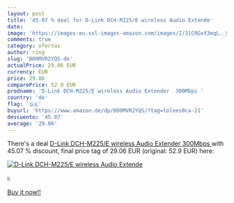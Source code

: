 ```yaml
---
layout: post
title: '45.07 % deal for D-Link DCH-M225/E wireless Audio Extende'
date: 
image: 'https://images-eu.ssl-images-amazon.com/images/I/31C0GxX3eqL._SL200_.jpg'
comments: true
category: ofertas
author: ring
slug: 'B00MVR2YQS-de'
actualPrice: 29.06 EUR
currency: EUR
price: 29.06
comparePrice: 52.9 EUR
prodname: 'D-Link DCH-M225/E wireless Audio Extender  300Mbps '
country: 'de'
flag: '🇩🇪'
buyurl: 'https://www.amazon.de/dp/B00MVR2YQS/?tag=tolees0ca-21'
descuento: '45.07'
average: '29.06'
---
```


There's a deal [D-Link DCH-M225/E wireless Audio Extender  300Mbps ](https://www.amazon.de/dp/B00MVR2YQS/?tag=tolees0ca-21)  with  45.07 % discount, final price tag of  29.06 EUR (original: 52.9 EUR) here:

[![D-Link DCH-M225/E wireless Audio Extende](https://images-eu.ssl-images-amazon.com/images/I/31C0GxX3eqL._SL200_.jpg)](https://www.amazon.de/dp/B00MVR2YQS/?tag=tolees0ca-21)

ℹ️:


[Buy it now!!](https://www.amazon.de/dp/B00MVR2YQS/?tag=tolees0ca-21)
